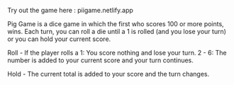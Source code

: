 Try out the game here : piigame.netlify.app

Pig Game is a dice game in which the first who scores 100 or more points, wins.
Each turn, you can roll a die until a 1 is rolled (and you lose your turn) or you can hold your current score.

Roll - If the player rolls a
1: You score nothing and lose your turn.
2 - 6: The number is added to your current score and your turn continues.

Hold - The current total is added to your score and the turn changes.
